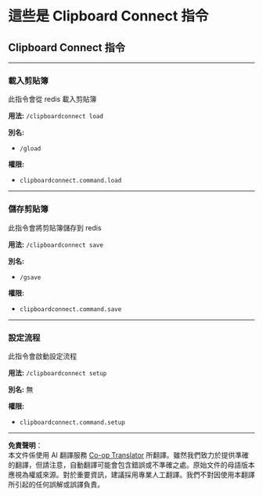 <!--
CO_OP_TRANSLATOR_METADATA:
{
  "original_hash": "2191b8d058641a17511c92082347aa2a",
  "translation_date": "2025-05-13T03:33:29+00:00",
  "source_file": "clipboardconnect/Commands.md",
  "language_code": "tw"
}
-->
# 這些是 Clipboard Connect 指令
## Clipboard Connect 指令

---
### 載入剪貼簿

此指令會從 redis 載入剪貼簿

**用法:** `/clipboardconnect load`

**別名:** 
- `/gload`

**權限:**
- `clipboardconnect.command.load`

---
### 儲存剪貼簿

此指令會將剪貼簿儲存到 redis

**用法:** `/clipboardconnect save`

**別名:**
- `/gsave`

**權限:**
- `clipboardconnect.command.save`

---
### 設定流程

此指令會啟動設定流程

**用法:** `/clipboardconnect setup`

**別名:** 無

**權限:**
- `clipboardconnect.command.setup`

---

**免責聲明**：  
本文件係使用 AI 翻譯服務 [Co-op Translator](https://github.com/Azure/co-op-translator) 所翻譯。雖然我們致力於提供準確的翻譯，但請注意，自動翻譯可能會包含錯誤或不準確之處。原始文件的母語版本應視為權威來源。對於重要資訊，建議採用專業人工翻譯。我們不對因使用本翻譯所引起的任何誤解或誤譯負責。